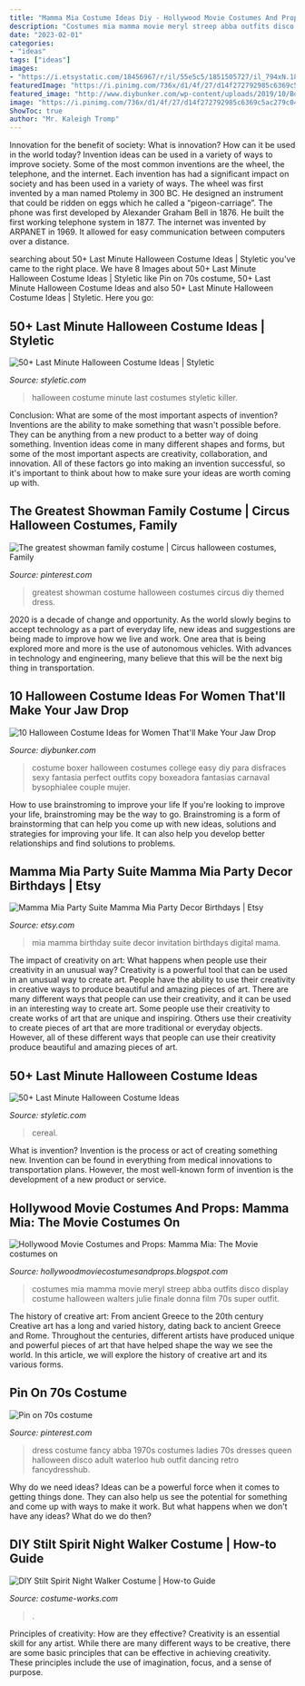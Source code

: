 ```yaml
---
title: "Mamma Mia Costume Ideas Diy - Hollywood Movie Costumes And Props: Mamma Mia: The Movie Costumes On"
description: "Costumes mia mamma movie meryl streep abba outfits disco display costume halloween walters julie finale donna film 70s super outfit"
date: "2023-02-01"
categories:
- "ideas"
tags: ["ideas"]
images:
- "https://i.etsystatic.com/18456967/r/il/55e5c5/1851505727/il_794xN.1851505727_ttuc.jpg"
featuredImage: "https://i.pinimg.com/736x/d1/4f/27/d14f272792985c6369c5ac279c04c148.jpg"
featured_image: "http://www.diybunker.com/wp-content/uploads/2019/10/Boxer-Girl-Costume.jpg"
image: "https://i.pinimg.com/736x/d1/4f/27/d14f272792985c6369c5ac279c04c148.jpg"
ShowToc: true
author: "Mr. Kaleigh Tromp"
---
```



Innovation for the benefit of society: What is innovation? How can it be used in the world today?
Invention ideas can be used in a variety of ways to improve society. Some of the most common inventions are the wheel, the telephone, and the internet. Each invention has had a significant impact on society and has been used in a variety of ways. The wheel was first invented by a man named Ptolemy in 300 BC. He designed an instrument that could be ridden on eggs which he called a “pigeon-carriage”. The phone was first developed by Alexander Graham Bell in 1876. He built the first working telephone system in 1877. The internet was invented by ARPANET in 1969. It allowed for easy communication between computers over a distance.

	

		
searching about 50+ Last Minute Halloween Costume Ideas | Styletic you've came to the right place. We have 8 Images about 50+ Last Minute Halloween Costume Ideas | Styletic like Pin on 70s costume, 50+ Last Minute Halloween Costume Ideas and also 50+ Last Minute Halloween Costume Ideas | Styletic. Here you go:
		
    
## 50+ Last Minute Halloween Costume Ideas | Styletic

<img loading=lazy src="https://styletic.com/wp-content/uploads/2016/10/last-minute-halloween-costumes/44-last-minute-halloween-costume-ideas-1.jpg" onerror="this.onerror=null;this.src='https://tse3.mm.bing.net/th?id=OIP.ekuE8xMVCE48PM0jkUygRgHaJ4&amp;pid=15.1';" alt="50+ Last Minute Halloween Costume Ideas | Styletic">

_Source: styletic.com_

>halloween costume minute last costumes styletic killer. 

	

Conclusion: What are some of the most important aspects of invention?
Inventions are the ability to make something that wasn't possible before. They can be anything from a new product to a better way of doing something. Invention ideas come in many different shapes and forms, but some of the most important aspects are creativity, collaboration, and innovation. All of these factors go into making an invention successful, so it's important to think about how to make sure your ideas are worth coming up with.

    
## The Greatest Showman Family Costume | Circus Halloween Costumes, Family

<img loading=lazy src="https://i.pinimg.com/736x/d1/4f/27/d14f272792985c6369c5ac279c04c148.jpg" onerror="this.onerror=null;this.src='https://tse1.mm.bing.net/th?id=OIP.4WuNzPB1vIrp4aZ8HoUhtQHaFj&amp;pid=15.1';" alt="The greatest showman family costume | Circus halloween costumes, Family">

_Source: pinterest.com_

>greatest showman costume halloween costumes circus diy themed dress. 

	

2020 is a decade of change and opportunity. As the world slowly begins to accept technology as a part of everyday life, new ideas and suggestions are being made to improve how we live and work. One area that is being explored more and more is the use of autonomous vehicles. With advances in technology and engineering, many believe that this will be the next big thing in transportation.

    
## 10 Halloween Costume Ideas For Women That&#039;ll Make Your Jaw Drop

<img loading=lazy src="http://www.diybunker.com/wp-content/uploads/2019/10/Boxer-Girl-Costume.jpg" onerror="this.onerror=null;this.src='https://tse4.mm.bing.net/th?id=OIP._6oEUaoY3K-XJFOHZROeZAHaHW&amp;pid=15.1';" alt="10 Halloween Costume Ideas for Women That&#039;ll Make Your Jaw Drop">

_Source: diybunker.com_

>costume boxer halloween costumes college easy diy para disfraces sexy fantasia perfect outfits copy boxeadora fantasias carnaval bysophialee couple mujer. 

	

How to use brainstroming to improve your life
If you're looking to improve your life, brainstroming may be the way to go. Brainstroming is a form of brainstorming that can help you come up with new ideas, solutions and strategies for improving your life. It can also help you develop better relationships and find solutions to problems.

    
## Mamma Mia Party Suite Mamma Mia Party Decor Birthdays | Etsy

<img loading=lazy src="https://i.etsystatic.com/18456967/r/il/55e5c5/1851505727/il_794xN.1851505727_ttuc.jpg" onerror="this.onerror=null;this.src='https://tse1.mm.bing.net/th?id=OIP.VWxUwW3Aspdmvhe1qRypVwHaHa&amp;pid=15.1';" alt="Mamma Mia Party Suite Mamma Mia Party Decor Birthdays | Etsy">

_Source: etsy.com_

>mia mamma birthday suite decor invitation birthdays digital mama. 

	

The impact of creativity on art: What happens when people use their creativity in an unusual way?
Creativity is a powerful tool that can be used in an unusual way to create art. People have the ability to use their creativity in creative ways to produce beautiful and amazing pieces of art. There are many different ways that people can use their creativity, and it can be used in an interesting way to create art. Some people use their creativity to create works of art that are unique and inspiring. Others use their creativity to create pieces of art that are more traditional or everyday objects. However, all of these different ways that people can use their creativity produce beautiful and amazing pieces of art.

    
## 50+ Last Minute Halloween Costume Ideas

<img loading=lazy src="https://styletic.com/wp-content/uploads/2016/10/last-minute-halloween-costumes/44-last-minute-halloween-costume-ideas.jpg" onerror="this.onerror=null;this.src='https://tse4.mm.bing.net/th?id=OIP.3IKhmYUNBgYN4wVBxeOw9QHaLE&amp;pid=15.1';" alt="50+ Last Minute Halloween Costume Ideas">

_Source: styletic.com_

>cereal. 

	

What is invention?
Invention is the process or act of creating something new. Invention can be found in everything from medical innovations to transportation plans. However, the most well-known form of invention is the development of a new product or service.

    
## Hollywood Movie Costumes And Props: Mamma Mia: The Movie Costumes On

<img loading=lazy src="https://2.bp.blogspot.com/-kFXz7juyTGU/T6MOiOIeeJI/AAAAAAAArDo/7J80a1HJwDI/s1600/Meryl+Streep+mammamia+costumes.jpg" onerror="this.onerror=null;this.src='https://tse2.mm.bing.net/th?id=OIP.6v0WEqpddCoUdEq2sRWrzAHaK5&amp;pid=15.1';" alt="Hollywood Movie Costumes and Props: Mamma Mia: The Movie costumes on">

_Source: hollywoodmoviecostumesandprops.blogspot.com_

>costumes mia mamma movie meryl streep abba outfits disco display costume halloween walters julie finale donna film 70s super outfit. 

	

The history of creative art: From ancient Greece to the 20th century
Creative art has a long and varied history, dating back to ancient Greece and Rome. Throughout the centuries, different artists have produced unique and powerful pieces of art that have helped shape the way we see the world. In this article, we will explore the history of creative art and its various forms.

    
## Pin On 70s Costume

<img loading=lazy src="https://i.pinimg.com/736x/6b/9d/58/6b9d5880adf55e2334d5129e5a89d213--adult-fancy-dress-ladies-fancy-dress.jpg" onerror="this.onerror=null;this.src='https://tse4.mm.bing.net/th?id=OIP.8hlA-uLarI3ww7iQKFBrcgHaJ3&amp;pid=15.1';" alt="Pin on 70s costume">

_Source: pinterest.com_

>dress costume fancy abba 1970s costumes ladies 70s dresses queen halloween disco adult waterloo hub outfit dancing retro fancydresshub. 

	

Why do we need ideas?
Ideas can be a powerful force when it comes to getting things done. They can also help us see the potential for something and come up with ways to make it work. But what happens when we don't have any ideas? What do we do then?

    
## DIY Stilt Spirit Night Walker Costume | How-to Guide

<img loading=lazy src="https://photos.costume-works.com/full/night_walker1.jpg" onerror="this.onerror=null;this.src='https://tse3.mm.bing.net/th?id=OIP.FyALtBS539F_3rDk1-CggAHaJ3&amp;pid=15.1';" alt="DIY Stilt Spirit Night Walker Costume | How-to Guide">

_Source: costume-works.com_

>. 

	

Principles of creativity: How are they effective?
Creativity is an essential skill for any artist. While there are many different ways to be creative, there are some basic principles that can be effective in achieving creativity. These principles include the use of imagination, focus, and a sense of purpose.

